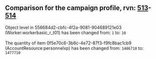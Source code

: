 ## Comparison for the campaign profile, rvn: [513](https://github.com/PRO100KatYT/FortniteProfileRevisions/tree/main/profiles/campaign/513%20campaign.json)-[514](https://github.com/PRO100KatYT/FortniteProfileRevisions/tree/main/profiles/campaign/514%20campaign.json)

Object level in 556684d2-cbfc-4f2a-9081-904689121e03 (Worker:workerbasic_r_t01) has been changed from: `1` to: `10`
<br><br>
The quantity of item 0f5e70c6-3b6c-4e72-87f3-f9fc8bac1cb9 (AccountResource:personnelxp) has been changed from: `1486710` to: `1477710`
<br><br>
